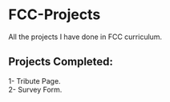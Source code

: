 # FCC-Projects
All the projects I have done in FCC curriculum.
## Projects Completed:
1- Tribute Page.  
2- Survey Form. 
